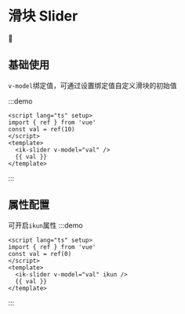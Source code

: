 # 滑块 Slider

🏀

## 基础使用

`v-model`绑定值，可通过设置绑定值自定义滑块的初始值

:::demo

```vue
<script lang="ts" setup>
import { ref } from 'vue'
const val = ref(10)
</script>
<template>
  <ik-slider v-model="val" />
  {{ val }}
</template>
```

:::

## 属性配置

可开启`ikun`属性
:::demo

```vue
<script lang="ts" setup>
import { ref } from 'vue'
const val = ref(0)
</script>
<template>
  <ik-slider v-model="val" ikun />
  {{ val }}
</template>
```

:::
